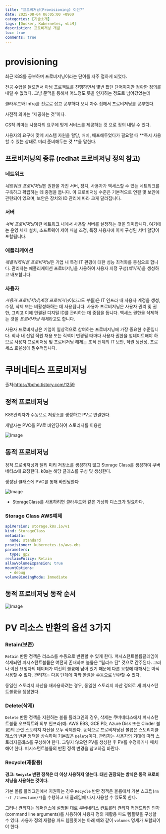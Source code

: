 ```yaml
---
title: "프로비저닝(Provisioning) 이란?"
date: 2025-08-04 06:05:00 +0900
categories: [기술소개]
tags: [Docker, Kubernetes, vLLM]
description: 프로비저닝 개념
toc: true
comments: true
---
```


# provisioning

최근 K8S를 공부하며 프로비저닝이라는 단어를 자주 접하게 되었다.

전공 수업을 들으면서 아님 프로젝트를 진행하면서 몇번 봤던 단어이지만 정확한 정의를 내릴 수 없었다. 그냥 문맥을 통해서 어느정도 뜻을 인지하는 정도로 넘어갔었는데

클라우드와 Infra를 진로로 잡고 공부하다 보니 자주 접해서 프로비저닝를 공부했다.

사전적 의미는 “제공하는 것”이다.

CS적 의미는 사용자의 요구에 맞게 서비스를 제공하는 것 으로 정의 내릴 수 있다.

사용자의 요구에 맞게 시스템 자원을 할당, 배치, 배포해두었다가 필요할 때 **즉시 사용할 수 있는 상태로 미리 준비해두는 것 **을 말한다.

## 프로비저닝의 종류 (redhat 프로비저닝 정의 참고)

### **네트워크**

*네트워크 프로비저닝*은 권한을 가진 서버, 장치, 사용자가 액세스할 수 있는 네트워크를 구축하고 확립하는 데 중점을 둡니다. 이 프로비저닝 수준은 기본적으로 연결 및 보안에 관련되어 있으며, 보안은 장치와 ID 관리에 따라 크게 달라집니다.

### **서버**

*서버 프로비저닝*이란 네트워크 내에서 사용할 서버를 설정하는 것을 의미합니다. 여기에는 운영 체제 설치, 소프트웨어 제어 패널 조정, 특정 사용자에 이미 구성된 서버 할당이 포함됩니다.

### **애플리케이션**

*애플리케이션 프로비저닝*은 기업 내 특정 IT 환경에 대한 성능 최적화를 중심으로 합니다. 관리자는 애플리케이션 프로비저닝을 사용하여 사용자 지정 구성(*패키지*)을 생성하고 배포합니다.

### **사용자**

*사용자 프로비저닝*(*계정 프로비저닝*이라고도 부름)은 IT 인프라 내 사용자 계정을 생성, 수정, 삭제 또는 비활성화하는 데 사용됩니다. 사용자 프로비저닝은 사용자 권리 및 권한, 그리고 이에 연결된 디지털 ID를 관리하는 데 중점을 둡니다. 액세스 권한을 삭제하는 것을 *프로비저닝 해제*라고도 합니다.

사용자 프로비저닝은 기업이 일상적으로 참여하는 프로비저닝에 가장 중요한 수준입니다. 회사 내 신입 직원 채용 또는 직책이 변경될 때마다 사용자 권한을 업데이트해야 하므로 사용자 프로비저닝 및 프로비저닝 해제는 조직 전체의 IT 보안, 직원 생산성, 프로세스 효율성에 필수적입니다.

# 쿠버네티스 프로비저닝

출처:https://bcho.tistory.com/1259


## 정적 프로비저닝

K8S관리자가 수동으로 저장소를 생성하고 PV로 연결한다.

개발자는 PVC를 PV로 바인딩하여 스토리지를 이용한

![Image](https://prod-files-secure.s3.us-west-2.amazonaws.com/e6db513d-ec54-40ff-aa74-2487b0bcfe15/fad19bc9-1e86-4c04-8c0e-b177319e6987/Untitled.png?X-Amz-Algorithm=AWS4-HMAC-SHA256&X-Amz-Content-Sha256=UNSIGNED-PAYLOAD&X-Amz-Credential=ASIAZI2LB466ZUSGSNKM%2F20250805%2Fus-west-2%2Fs3%2Faws4_request&X-Amz-Date=20250805T002647Z&X-Amz-Expires=3600&X-Amz-Security-Token=IQoJb3JpZ2luX2VjEBcaCXVzLXdlc3QtMiJFMEMCH0TBnDc%2FlDyyLxJzQZZUxRuK1NXTeCd0XyyJb6CQbuQCIE8XhTANhMvP3%2BPNK7%2Finhmp2MJPoCcTJ%2BKlkwB%2FOUOcKv8DCFAQABoMNjM3NDIzMTgzODA1IgzOqak8c0pZrwmP9UEq3ANFHiii9u%2BSmM2swQLsfKKJMaxRs2XyOSDWCnfu%2FCo15LFKj7h2pu%2BfJ1Pabm5OsEbqKNF6nxP%2BHm%2BNM%2FjQzkhPdmjnA69VikMrinp2AYZgrNUp%2FVygvpTtemTCD5BmsJZ3Ve5HiOFipKBxnSaelHksZxH2TXa4V2TYQbYmYOO6QTGX%2BnCWKHy6ZN0TE1PgJDwHNE4YiKGYPbhf5mHRYUWgdGe7GAZjelw%2FXe%2FMOfxSq0zduKhc1Qixw5rD1v%2FMNo%2B9YDDWhyz0fs6MW3xhze%2F4nD%2BBex2JSPOoGebpc19XZhEmbn92GP%2BjmLOpna%2F4k95%2F6cRcC4%2Fv0gBQ1R17rItYsDFQThHpWtVwywc1PMcG3gX%2FDTTNF3nZBMJNHVZz1O%2BHX16M34WASdxBgD%2F9nEp2sH0DPyGx93kpKTqsJ5DRWwm3A%2F2zL7vo2codA6XHVrFI7Kd88VkZtrfIS2nD5ypTVxyZLTO0JEL2SZ1XPZa6zc5DosHDWx4440FHcobkvhvGxlTqlYL7iESc3V%2FcwklwnQDg9ZABbirUOiTshEs03m2UKdMCjhRwuy2tkas2%2Bb0OnyrxwNW0CH64v%2BS0kG2MNFxiUGiCLqO20GcsCq9%2F%2BHpTS0BVqkSkf5wO6jD688TEBjqnATpxUNU9No%2BolrrTSrwxgSFu3ytaJiVoYOERO2v9yyAo1xsEgUMdkC54PBA0npOcn2LQAuyLgRCpqbkXahOqv%2Bbmdcf%2FS5TF%2BK%2FhaPlegmw2St%2BHoGivWtaafFjNOn47xeC5fF4lRQe8K9yAyOCbYQ%2Bgioivdmk%2FExvslUIdo57LEbnWwgwCfI3UU8zLiS8NFPw8NTJsZl%2BUeU%2BmSq1Mvrz6a8QdRYEZ&X-Amz-Signature=44ece09c3e81df9130d331a4cb07b5c0294f4bde8f50cfed5fe79becfb9e96bf&X-Amz-SignedHeaders=host&x-amz-checksum-mode=ENABLED&x-id=GetObject)

## 동적 프로비저닝

정적 프로비저닝과 달리 미리 저장소를 생성하지 않고 Storage Class를 생성하여 쿠버네티스에 요청한다. k8s는 해당 클래스를 구성 및 생성한다.

생성된 클래스에 PVC를 통해 바인딩한다

![Image](https://prod-files-secure.s3.us-west-2.amazonaws.com/e6db513d-ec54-40ff-aa74-2487b0bcfe15/9970cb0d-688b-4b20-9b3a-b8d948ef5316/Untitled.png?X-Amz-Algorithm=AWS4-HMAC-SHA256&X-Amz-Content-Sha256=UNSIGNED-PAYLOAD&X-Amz-Credential=ASIAZI2LB466ZUSGSNKM%2F20250805%2Fus-west-2%2Fs3%2Faws4_request&X-Amz-Date=20250805T002647Z&X-Amz-Expires=3600&X-Amz-Security-Token=IQoJb3JpZ2luX2VjEBcaCXVzLXdlc3QtMiJFMEMCH0TBnDc%2FlDyyLxJzQZZUxRuK1NXTeCd0XyyJb6CQbuQCIE8XhTANhMvP3%2BPNK7%2Finhmp2MJPoCcTJ%2BKlkwB%2FOUOcKv8DCFAQABoMNjM3NDIzMTgzODA1IgzOqak8c0pZrwmP9UEq3ANFHiii9u%2BSmM2swQLsfKKJMaxRs2XyOSDWCnfu%2FCo15LFKj7h2pu%2BfJ1Pabm5OsEbqKNF6nxP%2BHm%2BNM%2FjQzkhPdmjnA69VikMrinp2AYZgrNUp%2FVygvpTtemTCD5BmsJZ3Ve5HiOFipKBxnSaelHksZxH2TXa4V2TYQbYmYOO6QTGX%2BnCWKHy6ZN0TE1PgJDwHNE4YiKGYPbhf5mHRYUWgdGe7GAZjelw%2FXe%2FMOfxSq0zduKhc1Qixw5rD1v%2FMNo%2B9YDDWhyz0fs6MW3xhze%2F4nD%2BBex2JSPOoGebpc19XZhEmbn92GP%2BjmLOpna%2F4k95%2F6cRcC4%2Fv0gBQ1R17rItYsDFQThHpWtVwywc1PMcG3gX%2FDTTNF3nZBMJNHVZz1O%2BHX16M34WASdxBgD%2F9nEp2sH0DPyGx93kpKTqsJ5DRWwm3A%2F2zL7vo2codA6XHVrFI7Kd88VkZtrfIS2nD5ypTVxyZLTO0JEL2SZ1XPZa6zc5DosHDWx4440FHcobkvhvGxlTqlYL7iESc3V%2FcwklwnQDg9ZABbirUOiTshEs03m2UKdMCjhRwuy2tkas2%2Bb0OnyrxwNW0CH64v%2BS0kG2MNFxiUGiCLqO20GcsCq9%2F%2BHpTS0BVqkSkf5wO6jD688TEBjqnATpxUNU9No%2BolrrTSrwxgSFu3ytaJiVoYOERO2v9yyAo1xsEgUMdkC54PBA0npOcn2LQAuyLgRCpqbkXahOqv%2Bbmdcf%2FS5TF%2BK%2FhaPlegmw2St%2BHoGivWtaafFjNOn47xeC5fF4lRQe8K9yAyOCbYQ%2Bgioivdmk%2FExvslUIdo57LEbnWwgwCfI3UU8zLiS8NFPw8NTJsZl%2BUeU%2BmSq1Mvrz6a8QdRYEZ&X-Amz-Signature=553ed0a1b005d8ea16875ce828df57fc8e9fd0bad82b59129a48d91211352d39&X-Amz-SignedHeaders=host&x-amz-checksum-mode=ENABLED&x-id=GetObject)

- StorageClass를 사용하려면 클라우드와 같은 가상화 디스크가 필요하다.
### Storage Class AWS예제

```yaml
apiVersion: storage.k8s.io/v1
kind: StorageClass
metadata:
  name: standard
provisioner: kubernetes.io/aws-ebs
parameters:
  type: gp2
reclaimPolicy: Retain
allowVolumeExpansion: true
mountOptions:
  - debug
volumeBindingMode: Immediate
```

## 동적 프로비저닝 동작 순서

![Image](https://prod-files-secure.s3.us-west-2.amazonaws.com/e6db513d-ec54-40ff-aa74-2487b0bcfe15/4deceb2e-be54-4ca5-a849-072950ce7305/Untitled.png?X-Amz-Algorithm=AWS4-HMAC-SHA256&X-Amz-Content-Sha256=UNSIGNED-PAYLOAD&X-Amz-Credential=ASIAZI2LB466ZUSGSNKM%2F20250805%2Fus-west-2%2Fs3%2Faws4_request&X-Amz-Date=20250805T002647Z&X-Amz-Expires=3600&X-Amz-Security-Token=IQoJb3JpZ2luX2VjEBcaCXVzLXdlc3QtMiJFMEMCH0TBnDc%2FlDyyLxJzQZZUxRuK1NXTeCd0XyyJb6CQbuQCIE8XhTANhMvP3%2BPNK7%2Finhmp2MJPoCcTJ%2BKlkwB%2FOUOcKv8DCFAQABoMNjM3NDIzMTgzODA1IgzOqak8c0pZrwmP9UEq3ANFHiii9u%2BSmM2swQLsfKKJMaxRs2XyOSDWCnfu%2FCo15LFKj7h2pu%2BfJ1Pabm5OsEbqKNF6nxP%2BHm%2BNM%2FjQzkhPdmjnA69VikMrinp2AYZgrNUp%2FVygvpTtemTCD5BmsJZ3Ve5HiOFipKBxnSaelHksZxH2TXa4V2TYQbYmYOO6QTGX%2BnCWKHy6ZN0TE1PgJDwHNE4YiKGYPbhf5mHRYUWgdGe7GAZjelw%2FXe%2FMOfxSq0zduKhc1Qixw5rD1v%2FMNo%2B9YDDWhyz0fs6MW3xhze%2F4nD%2BBex2JSPOoGebpc19XZhEmbn92GP%2BjmLOpna%2F4k95%2F6cRcC4%2Fv0gBQ1R17rItYsDFQThHpWtVwywc1PMcG3gX%2FDTTNF3nZBMJNHVZz1O%2BHX16M34WASdxBgD%2F9nEp2sH0DPyGx93kpKTqsJ5DRWwm3A%2F2zL7vo2codA6XHVrFI7Kd88VkZtrfIS2nD5ypTVxyZLTO0JEL2SZ1XPZa6zc5DosHDWx4440FHcobkvhvGxlTqlYL7iESc3V%2FcwklwnQDg9ZABbirUOiTshEs03m2UKdMCjhRwuy2tkas2%2Bb0OnyrxwNW0CH64v%2BS0kG2MNFxiUGiCLqO20GcsCq9%2F%2BHpTS0BVqkSkf5wO6jD688TEBjqnATpxUNU9No%2BolrrTSrwxgSFu3ytaJiVoYOERO2v9yyAo1xsEgUMdkC54PBA0npOcn2LQAuyLgRCpqbkXahOqv%2Bbmdcf%2FS5TF%2BK%2FhaPlegmw2St%2BHoGivWtaafFjNOn47xeC5fF4lRQe8K9yAyOCbYQ%2Bgioivdmk%2FExvslUIdo57LEbnWwgwCfI3UU8zLiS8NFPw8NTJsZl%2BUeU%2BmSq1Mvrz6a8QdRYEZ&X-Amz-Signature=7b4ced1e3111bda0fb941cd6512fc28b7d043e18be4d749767037bce6456ca6d&X-Amz-SignedHeaders=host&x-amz-checksum-mode=ENABLED&x-id=GetObject)

# PV 리소스 반환의 옵션 3가지

### **Retain(보존)**

`Retain` 반환 정책은 리소스를 수동으로 반환할 수 있게 한다. 퍼시스턴트볼륨클레임이 삭제되면 퍼시스턴트볼륨은 여전히 존재하며 볼륨은 "릴리스 된" 것으로 간주된다. 그러나 이전 요청자의 데이터가 여전히 볼륨에 남아 있기 때문에 다른 요청에 대해서는 아직 사용할 수 없다. 관리자는 다음 단계에 따라 볼륨을 수동으로 반환할 수 있다.

동일한 스토리지 자산을 재사용하려는 경우, 동일한 스토리지 자산 정의로 새 퍼시스턴트볼륨을 생성한다.

### **Delete(삭제)**

`Delete` 반환 정책을 지원하는 볼륨 플러그인의 경우, 삭제는 쿠버네티스에서 퍼시스턴트볼륨 오브젝트와 외부 인프라(예: AWS EBS, GCE PD, Azure Disk 또는 Cinder 볼륨)의 관련 스토리지 자산을 모두 삭제한다. 동적으로 프로비저닝된 볼륨은 스토리지클래스의 반환 정책을 상속하며 기본값은 `Delete`이다. 관리자는 사용자의 기대에 따라 스토리지클래스를 구성해야 한다. 그렇지 않으면 PV를 생성한 후 PV를 수정하거나 패치해야 한다. 퍼시스턴트볼륨의 반환 정책 변경을 참고하길 바란다.

### **Recycle(재활용)**

**경고: ****`Recycle`**** 반환 정책은 더 이상 사용하지 않는다. 대신 권장되는 방식은 동적 프로비저닝을 사용하는 것이다.**

기본 볼륨 플러그인에서 지원하는 경우 `Recycle` 반환 정책은 볼륨에서 기본 스크럽(`rm -rf /thevolume/*`)을 수행하고 새 클레임에 다시 사용할 수 있도록 한다.

그러나 관리자는 레퍼런스에 설명된 대로 쿠버네티스 컨트롤러 관리자 커맨드라인 인자(command line arguments)를 사용하여 사용자 정의 재활용 파드 템플릿을 구성할 수 있다. 사용자 정의 재활용 파드 템플릿에는 아래 예와 같이 `volumes` 명세가 포함되어야 한다.


